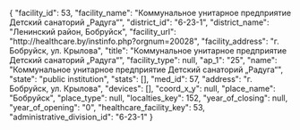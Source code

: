{
    "facility_id": 53,
    "facility_name": "Коммунальное унитарное предприятие Детский санаторий „Радуга“",
    "district_id": "6-23-1",
    "district_name": "Ленинский район, Бобруйск",
    "facility_url": "http:\/\/healthcare.by\/instinfo.php?orgnum=20028",
    "facility_address": "г. Бобруйск, ул. Крылова",
    "title": "Коммунальное унитарное предприятие Детский санаторий „Радуга“",
    "facility_type": null,
    "ap_1": "25",
    "name": "Коммунальное унитарное предприятие Детский санаторий „Радуга“",
    "state": "public institution",
    "stats": [],
    "med_id": 57,
    "address": "г. Бобруйск, ул. Крылова",
    "devices": [],
    "coord_x_y": null,
    "place_name": "Бобруйск",
    "place_type": null,
    "localties_key": 152,
    "year_of_closing": null,
    "year_of_opening": "0",
    "healthcare_facility_key": 53,
    "administrative_division_id": "6-23-1"
}